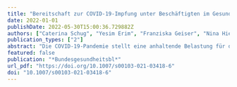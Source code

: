 ```yaml
---
title: "Bereitschaft zur COVID-19-Impfung unter Beschäftigten im Gesundheitswesen in Deutschland"
date: 2022-01-01
publishDate: 2022-05-30T15:00:36.729882Z
authors: ["Caterina Schug", "Yesim Erim", "Franziska Geiser", "Nina Hiebel", "Petra Beschoner", "Lucia Jerg-Bretzke", "Christian Albus", "Kerstin Weidner", "Susann Steudte-Schmiedgen", "Andrea Borho", "Marietta Lieb", "Eva Morawa"]
publication_types: ["2"]
abstract: "Die COVID-19-Pandemie stellt eine anhaltende Belastung für die Gesellschaft und das Gesundheitssystem dar. Die Bereitschaft des Gesundheitspersonals zur COVID-19-Impfung ist aufgrund seiner Schlüsselrolle in der Pandemiebewältigung besonders relevant."
featured: false
publication: "*Bundesgesundheitsbl*"
url_pdf: "https://doi.org/10.1007/s00103-021-03418-6"
doi: "10.1007/s00103-021-03418-6"
---
```


